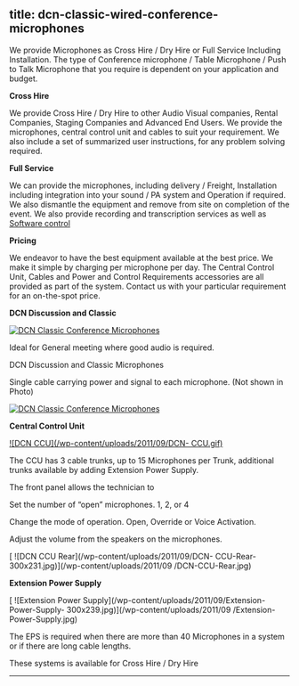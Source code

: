  title: dcn-classic-wired-conference-microphones
----------------------------------------------------------

We provide Microphones as Cross Hire / Dry Hire or Full Service Including Installation. The type of Conference microphone / Table Microphone / Push to Talk Microphone that you require is dependent on your application and budget.

**Cross Hire**

We provide Cross Hire / Dry Hire to other Audio Visual companies, Rental Companies, Staging Companies and Advanced End Users. We provide the microphones, central control unit and cables to suit your requirement. We also include a set of summarized user instructions, for any problem solving required.

**Full Service**

We can provide the microphones, including delivery / Freight, Installation including integration into your sound / PA system and Operation if required. We also dismantle the equipment and remove from site on completion of the event. We also provide recording and transcription services as well as [ Software control ](/?cat=16)

**Pricing**

We endeavor to have the best equipment available at the best price. We make it simple by charging per microphone per day. The Central Control Unit, Cables and Power and Control Requirements accessories are all provided as part of the system. Contact us with your particular requirement for an on-the-spot price.

**DCN Discussion and Classic**

[ ![DCN Classic Conference Microphones](/wp-content/uploads/2011/09/111.jpg)](/wp-content/uploads/2011/09/111.jpg)

Ideal for General meeting where good audio is required.

DCN Discussion and Classic Microphones

Single cable carrying power and signal to each microphone. (Not shown in Photo)

[ ![DCN Classic Conference Microphones](/wp-content/uploads/2011/09/2-300x201.png)](/wp-content/uploads/2011/09/2.png)

**Central Control Unit**

[ ![DCN CCU](/wp-content/uploads/2011/09/DCN- CCU.gif)](/wp-content/uploads/2011/09/DCN-CCU.gif)

The CCU has 3 cable trunks, up to 15 Microphones per Trunk, additional trunks available by adding Extension Power Supply.

The front panel allows the technician to

Set the number of &ldquo;open&rdquo; microphones. 1, 2, or 4

Change the mode of operation. Open, Override or Voice Activation.

Adjust the volume from the speakers on the microphones.

[ ![DCN CCU Rear](/wp-content/uploads/2011/09/DCN- CCU-Rear-300x231.jpg)](/wp-content/uploads/2011/09 /DCN-CCU-Rear.jpg)

**Extension Power Supply**

[ ![Extension Power Supply](/wp-content/uploads/2011/09/Extension-Power-Supply- 300x239.jpg)](/wp-content/uploads/2011/09 /Extension-Power-Supply.jpg)

The EPS is required when there are more than 40 Microphones in a system or if there are long cable lengths.

These systems is available for Cross Hire / Dry Hire




----------------------------------------------------------
